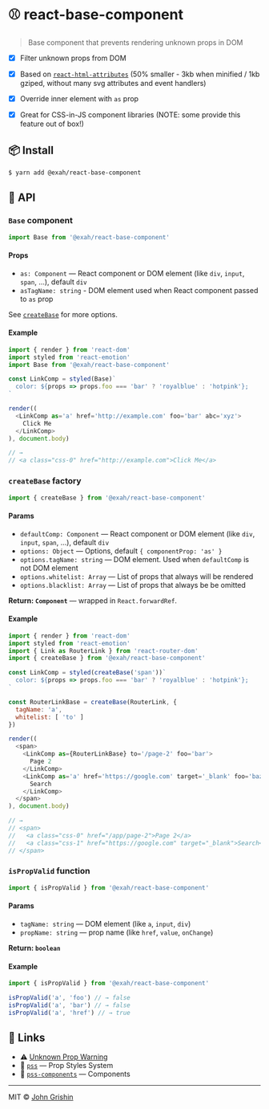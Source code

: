 # ⚾️ react-base-component

> Base component that prevents rendering unknown props in DOM


- [x] Filter unknown props from DOM
- [x] Based on [`react-html-attributes`](https://www.npmjs.com/package/react-html-attributes) (50% smaller - 3kb when minified /  1kb gziped, without many svg attributes and event handlers)
- [x] Override inner element with `as` prop
- [x] Great for CSS-in-JS component libraries (NOTE: some provide this feature out of box!)


## 📦 Install

```sh
$ yarn add @exah/react-base-component
```


## 📖 API

### `Base` component

```js
import Base from '@exah/react-base-component'
```


#### Props

- `as: Component` — React component or DOM element (like `div`, `input`, `span`, ...), default `div`
- `asTagName: string` - DOM element used when React component passed to `as` prop 

See [`createBase`](#createbase-factory) for more options.


#### Example

```js
import { render } from 'react-dom'
import styled from 'react-emotion'
import Base from '@exah/react-base-component'

const LinkComp = styled(Base)`
  color: ${props => props.foo === 'bar' ? 'royalblue' : 'hotpink'};
`

render((
  <LinkComp as='a' href='http://example.com' foo='bar' abc='xyz'>
    Click Me
  </LinkComp>
), document.body)

// → 
// <a class="css-0" href="http://example.com">Click Me</a>
```


### `createBase` factory

```js
import { createBase } from '@exah/react-base-component'
```

#### Params

- `defaultComp: Component` — React component or DOM element (like `div`, `input`, `span`, ...), default `div`
- `options: Object` — Options, default `{ componentProp: 'as' }`
- `options.tagName: string` — DOM element. Used when `defaultComp` is not DOM element
- `options.whitelist: Array` — List of props that always will be rendered
- `options.blacklist: Array` — List of props that always be be omitted

**Return: `Component`** — wrapped in `React.forwardRef`.


#### Example

```js
import { render } from 'react-dom'
import styled from 'react-emotion'
import { Link as RouterLink } from 'react-router-dom'
import { createBase } from '@exah/react-base-component'

const LinkComp = styled(createBase('span'))`
  color: ${props => props.foo === 'bar' ? 'royalblue' : 'hotpink'};
`

const RouterLinkBase = createBase(RouterLink, {
  tagName: 'a',
  whitelist: [ 'to' ]
})

render((
  <span>
    <LinkComp as={RouterLinkBase} to='/page-2' foo='bar'>
      Page 2
    </LinkComp>
    <LinkComp as='a' href='https://google.com' target='_blank' foo='baz'>
      Search
    </LinkComp>
  </span>
), document.body)

// →
// <span>
//   <a class="css-0" href="/app/page-2">Page 2</a>
//   <a class="css-1" href="https://google.com" target="_blank">Search</a>
// </span>
```


### `isPropValid` function

```js
import { isPropValid } from '@exah/react-base-component'
```


#### Params

- `tagName: string` — DOM element (like `a`, `input`, `div`)
- `propName: string` — prop name (like `href`, `value`, `onChange`)

**Return: `boolean`**


#### Example

```js
import { isPropValid } from '@exah/react-base-component'

isPropValid('a', 'foo') // → false
isPropValid('a', 'bar') // → false
isPropValid('a', 'href') // → true
```

## 🔗 Links

- ⚠️ [Unknown Prop Warning](https://reactjs.org/warnings/unknown-prop.html)
- 💄 [`pss`](https://github.com/exah/pss) — Prop Styles System
- 📐 [`pss-components`](https://github.com/exah/components) — Components

---

MIT © [John Grishin](http://johngrish.in)
